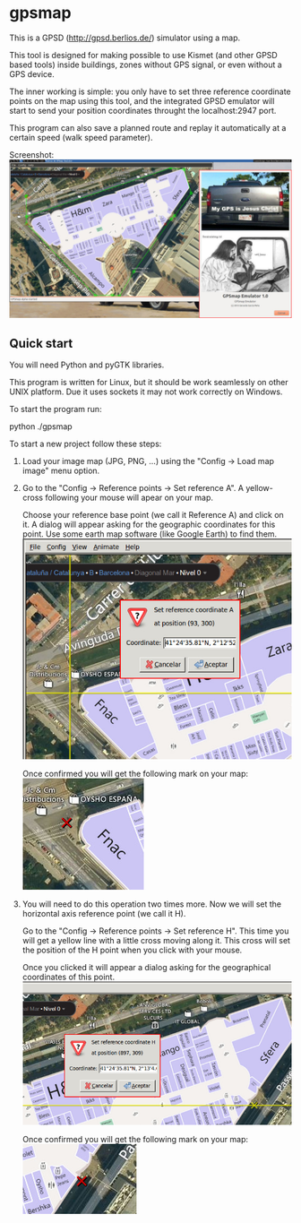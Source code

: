 gpsmap
======

This is a GPSD (http://gpsd.berlios.de/) simulator using a map.

This tool is designed for making possible to use Kismet (and other GPSD based
tools) inside buildings, zones without GPS signal, or even without a GPS
device.

The inner working is simple: you only have to set three reference coordinate
points on the map using this tool, and the integrated GPSD emulator will start
to send your position coordinates throught the localhost:2947 port.

This program can also save a planned route and replay it automatically at a
certain speed (walk speed parameter).

Screenshot:
![gpsmap screenshot](/doc/gpsmap-screenshot.jpg "gpsmap screenshot")

Quick start
-----------

You will need Python and pyGTK libraries.

This program is written for Linux, but it should be work seamlessly on other
UNIX platform. Due it uses sockets it may not work correctly on Windows.

To start the program run:

  python ./gpsmap

To start a new project follow these steps:

  1. Load your image map (JPG, PNG, ...) using the "Config -> Load map image"
     menu option.

  2. Go to the "Config -> Reference points -> Set reference A". A yellow-cross
     following your mouse will apear on your map.

     Choose your reference base point (we call it Reference A) and click on it.
     A dialog will appear asking for the geographic coordinates for this point.
     Use some earth map software (like Google Earth) to find them.
![gpsmap screenshot](/doc/choose-ref-A-01.jpg "choosing reference point A")

     Once confirmed you will get the following mark on your map:
![gpsmap screenshot](/doc/choose-ref-A-02.jpg "Reference point A set")

  3. You will need to do this operation two times more. Now we will set the
     horizontal axis reference point (we call it H).
     
     Go to the "Config -> Reference points -> Set reference H". This time you
     will get a yellow line with a little cross moving along it. This cross
     will set the position of the H point when you click with your mouse.

     Once you clicked it will appear a dialog asking for the geographical
     coordinates of this point.
![gpsmap screenshot](/doc/choose-ref-H-01.jpg "choosing reference point H")

     Once confirmed you will get the following mark on your map:
![gpsmap screenshot](/doc/choose-ref-H-02.jpg "Reference point H set")

